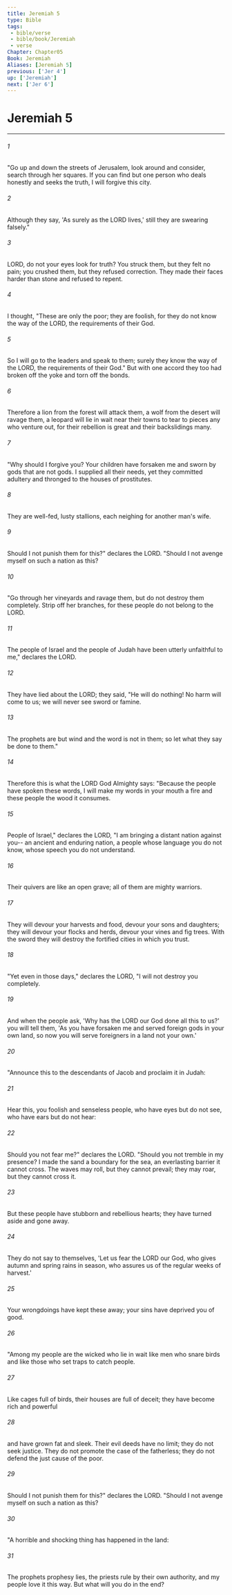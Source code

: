 ```yaml
---
title: Jeremiah 5
type: Bible
tags:
 - bible/verse
 - bible/book/Jeremiah
 - verse
Chapter: Chapter05
Book: Jeremiah
Aliases: [Jeremiah 5]
previous: ['Jer 4']
up: ['Jeremiah']
next: ['Jer 6']
---
```

# Jeremiah 5

***


###### 1 
"Go up and down the streets of Jerusalem, look around and consider, search through her squares. If you can find but one person who deals honestly and seeks the truth, I will forgive this city. 

###### 2 
Although they say, 'As surely as the LORD lives,' still they are swearing falsely." 

###### 3 
LORD, do not your eyes look for truth? You struck them, but they felt no pain; you crushed them, but they refused correction. They made their faces harder than stone and refused to repent. 

###### 4 
I thought, "These are only the poor; they are foolish, for they do not know the way of the LORD, the requirements of their God. 

###### 5 
So I will go to the leaders and speak to them; surely they know the way of the LORD, the requirements of their God." But with one accord they too had broken off the yoke and torn off the bonds. 

###### 6 
Therefore a lion from the forest will attack them, a wolf from the desert will ravage them, a leopard will lie in wait near their towns to tear to pieces any who venture out, for their rebellion is great and their backslidings many. 

###### 7 
"Why should I forgive you? Your children have forsaken me and sworn by gods that are not gods. I supplied all their needs, yet they committed adultery and thronged to the houses of prostitutes. 

###### 8 
They are well-fed, lusty stallions, each neighing for another man's wife. 

###### 9 
Should I not punish them for this?" declares the LORD. "Should I not avenge myself on such a nation as this? 

###### 10 
"Go through her vineyards and ravage them, but do not destroy them completely. Strip off her branches, for these people do not belong to the LORD. 

###### 11 
The people of Israel and the people of Judah have been utterly unfaithful to me," declares the LORD. 

###### 12 
They have lied about the LORD; they said, "He will do nothing! No harm will come to us; we will never see sword or famine. 

###### 13 
The prophets are but wind and the word is not in them; so let what they say be done to them." 

###### 14 
Therefore this is what the LORD God Almighty says: "Because the people have spoken these words, I will make my words in your mouth a fire and these people the wood it consumes. 

###### 15 
People of Israel," declares the LORD, "I am bringing a distant nation against you-- an ancient and enduring nation, a people whose language you do not know, whose speech you do not understand. 

###### 16 
Their quivers are like an open grave; all of them are mighty warriors. 

###### 17 
They will devour your harvests and food, devour your sons and daughters; they will devour your flocks and herds, devour your vines and fig trees. With the sword they will destroy the fortified cities in which you trust. 

###### 18 
"Yet even in those days," declares the LORD, "I will not destroy you completely. 

###### 19 
And when the people ask, 'Why has the LORD our God done all this to us?' you will tell them, 'As you have forsaken me and served foreign gods in your own land, so now you will serve foreigners in a land not your own.' 

###### 20 
"Announce this to the descendants of Jacob and proclaim it in Judah: 

###### 21 
Hear this, you foolish and senseless people, who have eyes but do not see, who have ears but do not hear: 

###### 22 
Should you not fear me?" declares the LORD. "Should you not tremble in my presence? I made the sand a boundary for the sea, an everlasting barrier it cannot cross. The waves may roll, but they cannot prevail; they may roar, but they cannot cross it. 

###### 23 
But these people have stubborn and rebellious hearts; they have turned aside and gone away. 

###### 24 
They do not say to themselves, 'Let us fear the LORD our God, who gives autumn and spring rains in season, who assures us of the regular weeks of harvest.' 

###### 25 
Your wrongdoings have kept these away; your sins have deprived you of good. 

###### 26 
"Among my people are the wicked who lie in wait like men who snare birds and like those who set traps to catch people. 

###### 27 
Like cages full of birds, their houses are full of deceit; they have become rich and powerful 

###### 28 
and have grown fat and sleek. Their evil deeds have no limit; they do not seek justice. They do not promote the case of the fatherless; they do not defend the just cause of the poor. 

###### 29 
Should I not punish them for this?" declares the LORD. "Should I not avenge myself on such a nation as this? 

###### 30 
"A horrible and shocking thing has happened in the land: 

###### 31 
The prophets prophesy lies, the priests rule by their own authority, and my people love it this way. But what will you do in the end? 
